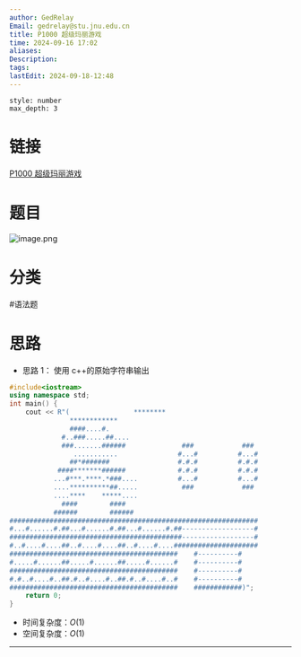```yaml
---
author: GedRelay
Email: gedrelay@stu.jnu.edu.cn
title: P1000 超级玛丽游戏
time: 2024-09-16 17:02
aliases: 
Description: 
tags: 
lastEdit: 2024-09-18-12:48
---
```


```toc
style: number
max_depth: 3
```

# 链接
[P1000 超级玛丽游戏](https://www.luogu.com.cn/problem/P1000) 

# 题目
![image.png](https://ged-pic-bed.oss-cn-guangzhou.aliyuncs.com/img/202409161702221.png)


# 分类
#语法题 

# 思路
- 思路 1：
使用 c++的原始字符串输出


```cpp
#include<iostream>
using namespace std;
int main() {
	cout << R"(                ********
               ************
               ####....#.
             #..###.....##....
             ###.......######              ###            ###
                ...........               #...#          #...#
               ##*#######                 #.#.#          #.#.#
            ####*******######             #.#.#          #.#.#
           ...#***.****.*###....          #...#          #...#
           ....**********##.....           ###            ###
           ....****    *****....
             ####        ####
           ######        ######
##############################################################
#...#......#.##...#......#.##...#......#.##------------------#
###########################################------------------#
#..#....#....##..#....#....##..#....#....#####################
##########################################    #----------#
#.....#......##.....#......##.....#......#    #----------#
##########################################    #----------#
#.#..#....#..##.#..#....#..##.#..#....#..#    #----------#
##########################################    ############)";
    return 0;
}
```


- 时间复杂度：${O\left( 1 \right)  }$ 
- 空间复杂度：${O\left( 1 \right)  }$ 


---

